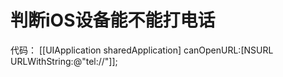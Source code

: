 
# 判断iOS设备能不能打电话

代码：
    [[UIApplication sharedApplication] canOpenURL:[NSURL URLWithString:@"tel://"]];
